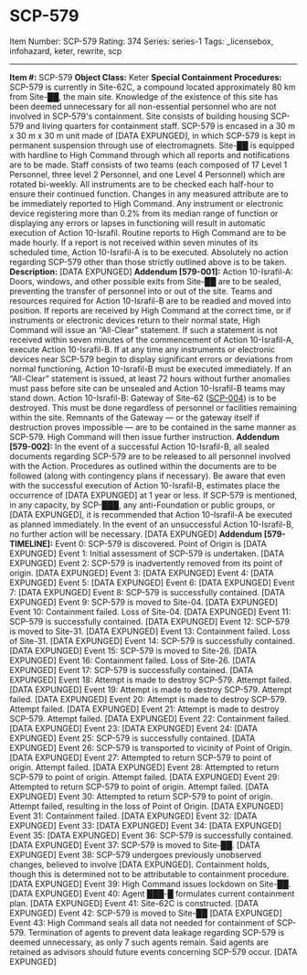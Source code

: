 # SCP-579
Item Number: SCP-579
Rating: 374
Series: series-1
Tags: _licensebox, infohazard, keter, rewrite, scp

---

**Item #:** SCP-579
**Object Class:** Keter
**Special Containment Procedures:** SCP-579 is currently in Site-62C, a compound located approximately 80 km from Site-██, the main site. Knowledge of the existence of this site has been deemed unnecessary for all non-essential personnel who are not involved in SCP-579's containment. Site consists of building housing SCP-579 and living quarters for containment staff. SCP-579 is encased in a 30 m x 30 m x 30 m unit made of [DATA EXPUNGED], in which SCP-579 is kept in permanent suspension through use of electromagnets. Site-██ is equipped with hardline to High Command through which all reports and notifications are to be made. Staff consists of two teams (each composed of 17 Level 1 Personnel, three level 2 Personnel, and one Level 4 Personnel) which are rotated bi-weekly.
All instruments are to be checked each half-hour to ensure their continued function. Changes in any measured attribute are to be immediately reported to High Command. Any instrument or electronic device registering more than 0.2% from its median range of function or displaying any errors or lapses in functioning will result in automatic execution of Action 10-Israfil. Routine reports to High Command are to be made hourly. If a report is not received within seven minutes of its scheduled time, Action 10-Israfil-A is to be executed.
Absolutely no action regarding SCP-579 other than those strictly outlined above is to be taken.
**Description:** [DATA EXPUNGED]
**Addendum [579-001]:**
Action 10-Israfil-A: Doors, windows, and other possible exits from Site-██ are to be sealed, preventing the transfer of personnel into or out of the site. Teams and resources required for Action 10-Israfil-B are to be readied and moved into position.
If reports are received by High Command at the correct time, or if instruments or electronic devices return to their normal state, High Command will issue an “All-Clear” statement. If such a statement is not received within seven minutes of the commencement of Action 10-Israfil-A, execute Action 10-Israfil-B. If at any time any instruments or electronic devices near SCP-579 begin to display significant errors or deviations from normal functioning, Action 10-Israfil-B must be executed immediately.
If an “All-Clear” statement is issued, at least 72 hours without further anomalies must pass before site can be unsealed and Action 10-Israfil-B teams may stand down.
Action 10-Israfil-B: Gateway of Site-62 ([SCP-004](/scp-004)) is to be destroyed. This must be done regardless of personnel or facilities remaining within the site. Remnants of the Gateway — or the gateway itself if destruction proves impossible — are to be contained in the same manner as SCP-579. High Command will then issue further instruction.
**Addendum [579-002]:**
In the event of a successful Action 10-Israfil-B, all sealed documents regarding SCP-579 are to be released to all personnel involved with the Action. Procedures as outlined within the documents are to be followed (along with contingency plans if necessary). Be aware that even with the successful execution of Action 10-Israfil-B, estimates place the occurrence of [DATA EXPUNGED] at 1 year or less.
If SCP-579 is mentioned, in any capacity, by SCP-███, any anti-Foundation or public groups, or [DATA EXPUNGED], it is recommended that Action 10-Israfil-A be executed as planned immediately.
In the event of an unsuccessful Action 10-Israfil-B, no further action will be necessary. [DATA EXPUNGED]
**Addendum [579-TIMELINE]:**
Event 0: SCP-579 is discovered. Point of Origin is [DATA EXPUNGED]
Event 1: Initial assessment of SCP-579 is undertaken. [DATA EXPUNGED]
Event 2: SCP-579 is inadvertently removed from its point of origin. [DATA EXPUNGED]
Event 3: [DATA EXPUNGED]
Event 4: [DATA EXPUNGED]
Event 5: [DATA EXPUNGED]
Event 6: [DATA EXPUNGED]
Event 7: [DATA EXPUNGED]
Event 8: SCP-579 is successfully contained. [DATA EXPUNGED]
Event 9: SCP-579 is moved to Site-04. [DATA EXPUNGED]
Event 10: Containment failed. Loss of Site-04. [DATA EXPUNGED]
Event 11: SCP-579 is successfully contained. [DATA EXPUNGED]
Event 12: SCP-579 is moved to Site-31. [DATA EXPUNGED]
Event 13: Containment failed. Loss of Site-31. [DATA EXPUNGED]
Event 14: SCP-579 is successfully contained. [DATA EXPUNGED]
Event 15: SCP-579 is moved to Site-26. [DATA EXPUNGED]
Event 16: Containment failed. Loss of Site-26. [DATA EXPUNGED]
Event 17: SCP-579 is successfully contained. [DATA EXPUNGED]
Event 18: Attempt is made to destroy SCP-579. Attempt failed. [DATA EXPUNGED]
Event 19: Attempt is made to destroy SCP-579. Attempt failed. [DATA EXPUNGED]
Event 20: Attempt is made to destroy SCP-579. Attempt failed. [DATA EXPUNGED]
Event 21: Attempt is made to destroy SCP-579. Attempt failed. [DATA EXPUNGED]
Event 22: Containment failed. [DATA EXPUNGED]
Event 23: [DATA EXPUNGED]
Event 24: [DATA EXPUNGED]
Event 25: SCP-579 is successfully contained. [DATA EXPUNGED]
Event 26: SCP-579 is transported to vicinity of Point of Origin. [DATA EXPUNGED]
Event 27: Attempted to return SCP-579 to point of origin. Attempt failed. [DATA EXPUNGED]
Event 28: Attempted to return SCP-579 to point of origin. Attempt failed. [DATA EXPUNGED]
Event 29: Attempted to return SCP-579 to point of origin. Attempt failed. [DATA EXPUNGED]
Event 30: Attempted to return SCP-579 to point of origin. Attempt failed, resulting in the loss of Point of Origin. [DATA EXPUNGED]
Event 31: Containment failed. [DATA EXPUNGED]
Event 32: [DATA EXPUNGED]
Event 33: [DATA EXPUNGED]
Event 34: [DATA EXPUNGED]
Event 35: [DATA EXPUNGED]
Event 36: SCP-579 is successfully contained. [DATA EXPUNGED]
Event 37: SCP-579 is moved to Site-██. [DATA EXPUNGED]
Event 38: SCP-579 undergoes previously unobserved changes, believed to involve [DATA EXPUNGED]. Containment holds, though this is determined not to be attributable to containment procedure. [DATA EXPUNGED]
Event 39: High Command issues lockdown on Site-██. [DATA EXPUNGED]
Event 40: Agent ███-█ formulates current containment plan. [DATA EXPUNGED]
Event 41: Site-62C is constructed. [DATA EXPUNGED]
Event 42: SCP-579 is moved to Site-██ [DATA EXPUNGED]
Event 43: High Command seals all data not needed for containment of SCP-579. Termination of agents to prevent data leakage regarding SCP-579 is deemed unnecessary, as only 7 such agents remain. Said agents are retained as advisors should future events concerning SCP-579 occur. [DATA EXPUNGED]